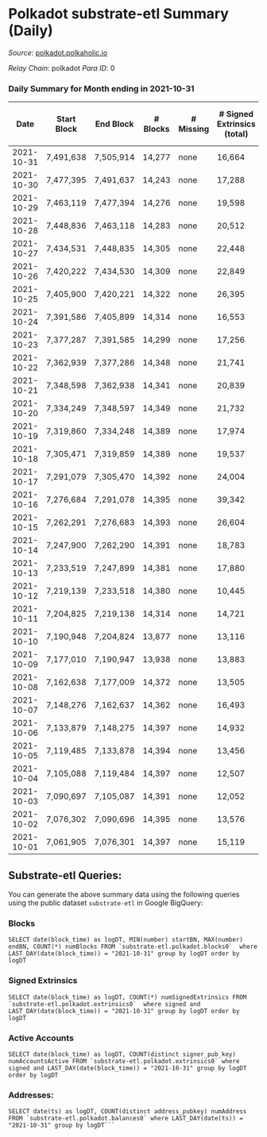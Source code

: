 # Polkadot substrate-etl Summary (Daily)

_Source_: [polkadot.polkaholic.io](https://polkadot.polkaholic.io)

*Relay Chain*: polkadot
*Para ID*: 0



### Daily Summary for Month ending in 2021-10-31


| Date | Start Block | End Block | # Blocks | # Missing | # Signed Extrinsics (total) | # Active Accounts | # Addresses with Balances | # Events | # Transfers | # XCM Transfers In | # XCM Transfers Out |
| ---- | ----------- | --------- | -------- | --------- | --------------------------- | ----------------- | ------------------------- | -------- | ----------- | ------------------ | ------------------- |
| 2021-10-31 | 7,491,638 | 7,505,914 | 14,277 | none  | 16,664 | 7,907 | 619,211 | 142,164 | 16,147 ($196,085,439.70) |   |   |
| 2021-10-30 | 7,477,395 | 7,491,637 | 14,243 | none  | 17,288 | 8,614 |  | 139,655 | 16,529 ($223,845,304.07) |   |   |
| 2021-10-29 | 7,463,119 | 7,477,394 | 14,276 | none  | 19,598 | 9,308 |  | 158,846 | 19,152 ($570,411,140.52) |   |   |
| 2021-10-28 | 7,448,836 | 7,463,118 | 14,283 | none  | 20,512 | 10,061 |  | 161,882 | 20,037 ($468,853,623.35) |   |   |
| 2021-10-27 | 7,434,531 | 7,448,835 | 14,305 | none  | 22,448 | 10,953 |  | 174,917 | 21,778 ($638,015,247.29) |   |   |
| 2021-10-26 | 7,420,222 | 7,434,530 | 14,309 | none  | 22,849 | 11,540 |  | 174,041 | 21,362 ($611,859,120.26) |   |   |
| 2021-10-25 | 7,405,900 | 7,420,221 | 14,322 | none  | 26,395 | 16,195 |  | 217,162 | 25,654 ($1,582,769,225.97) |   |   |
| 2021-10-24 | 7,391,586 | 7,405,899 | 14,314 | none  | 16,553 | 8,075 |  | 140,824 | 16,002 ($131,878,645.90) |   |   |
| 2021-10-23 | 7,377,287 | 7,391,585 | 14,299 | none  | 17,256 |  |  | 140,314 | 16,555 ($211,123,515.47) |   |   |
| 2021-10-22 | 7,362,939 | 7,377,286 | 14,348 | none  | 21,741 | 10,600 |  | 166,183 | 21,013 ($450,027,458.17) |   |   |
| 2021-10-21 | 7,348,598 | 7,362,938 | 14,341 | none  | 20,839 | 10,124 |  | 160,278 | 19,505 ($452,754,253.34) |   |   |
| 2021-10-20 | 7,334,249 | 7,348,597 | 14,349 | none  | 21,732 | 10,644 |  | 167,309 | 20,165 ($461,801,267.65) |   |   |
| 2021-10-19 | 7,319,860 | 7,334,248 | 14,389 | none  | 17,974 | 8,635 |  | 150,176 | 16,163 ($353,955,075.24) |   |   |
| 2021-10-18 | 7,305,471 | 7,319,859 | 14,389 | none  | 19,537 | 10,414 |  | 158,819 | 17,134 ($333,528,976.74) |   |   |
| 2021-10-17 | 7,291,079 | 7,305,470 | 14,392 | none  | 24,004 | 13,573 |  | 170,796 | 20,021 ($225,515,902.96) |   |   |
| 2021-10-16 | 7,276,684 | 7,291,078 | 14,395 | none  | 39,342 | 24,637 |  | 241,899 | 31,368 ($274,556,243.29) |   |   |
| 2021-10-15 | 7,262,291 | 7,276,683 | 14,393 | none  | 26,604 | 14,122 |  | 189,602 | 26,417 ($371,669,794.69) |   |   |
| 2021-10-14 | 7,247,900 | 7,262,290 | 14,391 | none  | 18,783 | 8,643 |  | 151,579 | 17,213 ($527,225,480.38) |   |   |
| 2021-10-13 | 7,233,519 | 7,247,899 | 14,381 | none  | 17,880 | 7,828 |  | 151,061 | 16,710 ($297,853,807.13) |   |   |
| 2021-10-12 | 7,219,139 | 7,233,518 | 14,380 | none  | 10,445 | 4,887 |  | 93,192 | 9,850 ($209,994,520.25) |   |   |
| 2021-10-11 | 7,204,825 | 7,219,138 | 14,314 | none  | 14,721 | 7,149 |  | 119,803 | 14,181 ($423,522,438.14) |   |   |
| 2021-10-10 | 7,190,948 | 7,204,824 | 13,877 | none  | 13,116 | 6,192 |  | 109,056 | 12,865 ($231,530,875.33) |   |   |
| 2021-10-09 | 7,177,010 | 7,190,947 | 13,938 | none  | 13,883 | 6,617 |  | 118,267 | 13,751 ($419,193,032.30) |   |   |
| 2021-10-08 | 7,162,638 | 7,177,009 | 14,372 | none  | 13,505 | 6,189 |  | 114,265 | 13,175 ($431,449,218.93) |   |   |
| 2021-10-07 | 7,148,276 | 7,162,637 | 14,362 | none  | 16,493 | 7,516 |  | 132,040 | 16,591 ($443,326,454.08) |   |   |
| 2021-10-06 | 7,133,879 | 7,148,275 | 14,397 | none  | 14,932 | 6,904 |  | 122,141 | 15,208 ($433,323,064.25) |   |   |
| 2021-10-05 | 7,119,485 | 7,133,878 | 14,394 | none  | 13,456 | 6,284 |  | 116,068 | 13,349 ($350,961,229.80) |   |   |
| 2021-10-04 | 7,105,088 | 7,119,484 | 14,397 | none  | 12,507 | 5,598 |  | 109,304 | 12,276 ($285,754,687.78) |   |   |
| 2021-10-03 | 7,090,697 | 7,105,087 | 14,391 | none  | 12,052 | 5,638 |  | 104,060 | 11,929 ($147,379,152.54) |   |   |
| 2021-10-02 | 7,076,302 | 7,090,696 | 14,395 | none  | 13,576 | 6,114 |  | 116,002 | 13,466 ($142,624,659.80) |   |   |
| 2021-10-01 | 7,061,905 | 7,076,301 | 14,397 | none  | 15,119 | 6,526 |  | 123,959 | 14,947 ($353,085,770.54) |   |   |

## Substrate-etl Queries:
You can generate the above summary data using the following queries using the public dataset `substrate-etl` in Google BigQuery:


### Blocks
```
SELECT date(block_time) as logDT, MIN(number) startBN, MAX(number) endBN, COUNT(*) numBlocks FROM `substrate-etl.polkadot.blocks0`  where LAST_DAY(date(block_time)) = "2021-10-31" group by logDT order by logDT
```


### Signed Extrinsics
```
SELECT date(block_time) as logDT, COUNT(*) numSignedExtrinsics FROM `substrate-etl.polkadot.extrinsics0`  where signed and LAST_DAY(date(block_time)) = "2021-10-31" group by logDT order by logDT
```


### Active Accounts
```
SELECT date(block_time) as logDT, COUNT(distinct signer_pub_key) numAccountsActive FROM `substrate-etl.polkadot.extrinsics0` where signed and LAST_DAY(date(block_time)) = "2021-10-31" group by logDT order by logDT
```


### Addresses:
```
SELECT date(ts) as logDT, COUNT(distinct address_pubkey) numAddress FROM `substrate-etl.polkadot.balances0` where LAST_DAY(date(ts)) = "2021-10-31" group by logDT```

